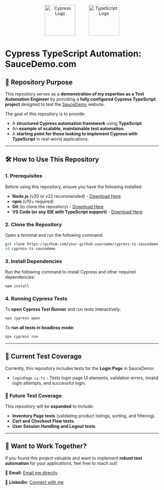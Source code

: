 <p align="center">
    <img src="https://www.cypress.io/images/layouts/cypress-logo.svg" height="100" alt="Cypress Logo"/>
    &nbsp;
    &nbsp;
    &nbsp;
    &nbsp;
    &nbsp;
    <img src="https://upload.wikimedia.org/wikipedia/commons/4/4c/Typescript_logo_2020.svg" height="100" alt="TypeScript Logo"/>
</p>

# Cypress TypeScript Automation: SauceDemo.com

&#x20;

## 📌 Repository Purpose

This repository serves as a **demonstration of my expertise as a Test Automation Engineer** by providing a **fully configured Cypress TypeScript project** designed to test the [SauceDemo](https://www.saucedemo.com/) website.

The goal of this repository is to provide:

- A **structured Cypress automation framework** using **TypeScript**.
- An **example of scalable, maintainable test automation**.
- A **starting point for those looking to implement Cypress with TypeScript** in real-world applications.

---

## 🛠 How to Use This Repository

### **1. Prerequisites**

Before using this repository, ensure you have the following installed:

- **Node.js** (v20 or v22 recommended) - [Download Here](https://nodejs.org/)
- **npm** (v10+ required)
- **Git** (to clone the repository) - [Download Here](https://git-scm.com/)
- **VS Code (or any IDE with TypeScript support)** - [Download Here](https://code.visualstudio.com/)

### **2. Clone the Repository**

Open a terminal and run the following command:

```sh
git clone https://github.com/your-github-username/cypress-ts-saucedemo.git
cd cypress-ts-saucedemo
```

### **3. Install Dependencies**

Run the following command to install Cypress and other required dependencies:

```sh
npm install
```

### **4. Running Cypress Tests**

To **open Cypress Test Runner** and run tests interactively:

```sh
npx cypress open
```

To **run all tests in headless mode**:

```sh
npx cypress run
```

---

## 📌 Current Test Coverage

Currently, this repository includes tests for the **Login Page** in SauceDemo:

- `loginPage.cy.ts` - Tests login page UI elements, validation errors, invalid login attempts, and successful login.

### 🚀 **Future Test Coverage**

This repository will be **expanded** to include:

- **Inventory Page tests** (validating product listings, sorting, and filtering).
- **Cart and Checkout Flow tests**.
- **User Session Handling and Logout tests**.

---

## 📩 Want to Work Together?

If you found this project valuable and want to implement **robust test automation** for your applications, feel free to reach out!

📧 **Email:** [Email me directly](mailto:edward.b.bales@gmail.com)

🔗 **LinkedIn:** [Connect with me](https://www.linkedin.com/in/edwardbradleybales/)
